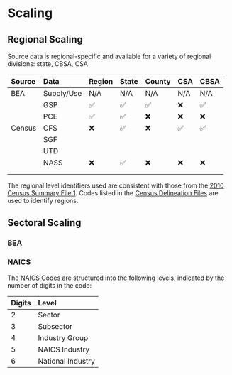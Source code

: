# Scaling

## Regional Scaling

Source data is regional-specific and available for a variety of regional divisions: state, CBSA, CSA

| Source | Data         | Region | State | County | CSA | CBSA |
|:-------|:-------------|:-------|:------|:-------|:----|:-----|
| BEA    |   Supply/Use | N/A    | N/A   | N/A    | N/A | N/A  |
|        |   GSP        | ✅      | ✅     | ✅      | ❌   | ✅    |
|        |   PCE        | ✅      | ✅     | ❌      | ❌   | ❌    |
| Census |   CFS        | ❌      | ✅     | ❌      | ✅   | ✅    |
|        |   SGF        |        |       |        |     |      |
|        |   UTD        |        |       |        |     |      |
|        |   NASS       | ❌      | ✅     | ❌      | ❌   | ❌    |
|        |              |        |       |        |     |      |
|        |              |        |       |        |     |      |

The regional level identifiers used are consistent with those from the [2010 Census Summary File 1](https://usa.ipums.org/usa/resources/voliii/pubdocs/2010/Technical%20Documentation/sf1.pdf).
Codes listed in the [Census Delineation Files](https://www.census.gov/geographies/reference-files/time-series/demo/metro-micro/delineation-files.html) are used to identify regions.

## Sectoral Scaling

### BEA



### NAICS

The [NAICS Codes](https://www.census.gov/programs-surveys/economic-census/guidance/understanding-naics.html) are structured into the following levels, indicated by the number of digits in the code:

| Digits | Level             |
|--------|:------------------|
| 2      | Sector            |
| 3      | Subsector         |
| 4      | Industry Group    |
| 5      | NAICS Industry    |
| 6      | National Industry |